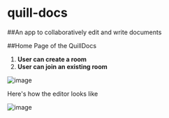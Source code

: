 # quill-docs
##An app to collaboratively edit and write documents

##Home Page of the QuillDocs

1. **User can create a room**
1. **User can join an existing room**

![image](https://github.com/shreyanshtiwari02/quill-docs/assets/81490172/f7b5f9a1-b950-4855-9756-78f25655ad2f)

Here's how the editor looks like 

![image](https://github.com/shreyanshtiwari02/quill-docs/assets/81490172/8d38b575-6099-4a06-b6ac-1c329f396491)

